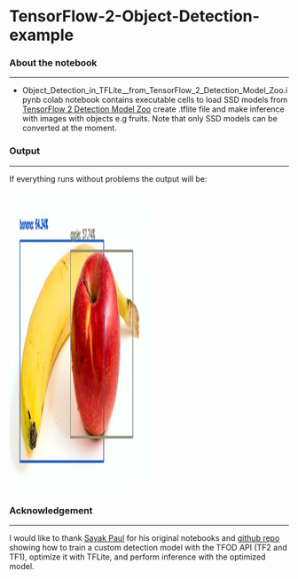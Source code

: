 # TensorFlow-2-Object-Detection-example

### About the notebook
--------------------------------------
- Object_Detection_in_TFLite__from_TensorFlow_2_Detection_Model_Zoo.ipynb colab notebook contains executable cells to load SSD models from [TensorFlow 2 Detection Model Zoo](https://github.com/tensorflow/models/blob/master/research/object_detection/g3doc/tf2_detection_zoo.md) create .tflite file and make inference with images with objects e.g fruits. Note that only SSD models can be converted at the moment.

### Output
--------------------------------------
If everything runs without problems the output will be:

<img src="detected_fruits.jpg" width="256" height="540">

### Acknowledgement
--------------------------------------
I would like to thank [Sayak Paul](https://github.com/sayakpaul) for his original notebooks and [github repo](https://github.com/sayakpaul/E2E-Object-Detection-in-TFLite) showing how to train a custom detection model with the TFOD API (TF2 and TF1), optimize it with TFLite, and perform inference with the optimized model.
